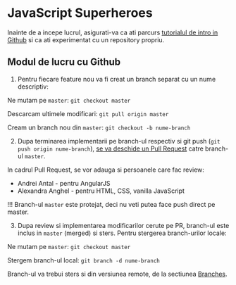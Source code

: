 # JavaScript Superheroes

Inainte de a incepe lucrul, asigurati-va ca ati parcurs [tutorialul de intro in Github](https://product.hubspot.com/blog/git-and-github-tutorial-for-beginners) si ca ati experimentat cu un repository propriu.

## Modul de lucru cu Github

1. Pentru fiecare feature nou va fi creat un branch separat cu un nume descriptiv:

Ne mutam pe `master`:
`git checkout master`

Descarcam ultimele modificari:
`git pull origin master`

Cream un branch nou din `master`:
`git checkout -b nume-branch`

2. Dupa terminarea implementarii pe branch-ul respectiv si git push (`git push origin nume-branch`), [se va deschide un Pull Request](https://help.github.com/articles/creating-a-pull-request/) catre branch-ul `master`.

In cadrul Pull Request, se vor adauga si persoanele care fac review:

- Andrei Antal - pentru AngularJS
- Alexandra Anghel - pentru HTML, CSS, vanilla JavaScript

!!! Branch-ul `master` este protejat, deci nu veti putea face push direct pe master.

3. Dupa review si implementarea modificarilor cerute pe PR, branch-ul este inclus in `master` (merged) si sters. Pentru stergerea branch-urilor locale:

Ne mutam pe `master`:
`git checkout master`

Stergem branch-ul local:
`git branch -d nume-branch`

Branch-ul va trebui sters si din versiunea remote, de la sectiunea [Branches](https://github.com/codettero/JavaScript-Superheroes/branches).
